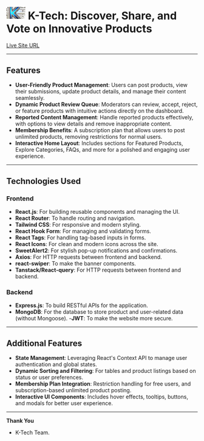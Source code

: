 

# <img src="./src/assets/llg.png" alt="K-Tech Logo" width="50px" /> K-Tech: Discover, Share, and Vote on Innovative Products


[Live Site URL](https://k-tech.example.com)

---

## Features

- **User-Friendly Product Management**: Users can post products, view their submissions, update product details, and manage their content seamlessly.
- **Dynamic Product Review Queue**: Moderators can review, accept, reject, or feature products with intuitive actions directly on the dashboard.
- **Reported Content Management**: Handle reported products effectively, with options to view details and remove inappropriate content.
- **Membership Benefits**: A subscription plan that allows users to post unlimited products, removing restrictions for normal users.
- **Interactive Home Layout**: Includes sections for Featured Products, Explore Categories, FAQs, and more for a polished and engaging user experience.

---

## Technologies Used

### **Frontend**
- **React.js**: For building reusable components and managing the UI.
- **React Router**: To handle routing and navigation.
- **Tailwind CSS**: For responsive and modern styling.
- **React Hook Form**: For managing and validating forms.
- **React Tags**: For handling tag-based inputs in forms.
- **React Icons**: For clean and modern icons across the site.
- **SweetAlert2**: For stylish pop-up notifications and confirmations.
- **Axios**: For HTTP requests between frontend and backend.
- **react-swiper**: To make the banner components.
- **Tanstack/React-query**: For HTTP requests between frontend and backend.

### **Backend**
- **Express.js**: To build RESTful APIs for the application.
- **MongoDB**: For the database to store product and user-related data (without Mongoose).
-**JWT**: To make the website more secure.
---

## Additional Features
- **State Management**: Leveraging React's Context API to manage user authentication and global states.
- **Dynamic Sorting and Filtering**: For tables and product listings based on status or user preferences.
- **Membership Plan Integration**: Restriction handling for free users, and subscription-based unlimited product posting.
- **Interactive UI Components**: Includes hover effects, tooltips, buttons, and modals for better user experience.

---

**Thank You**
- K-Tech Team.


